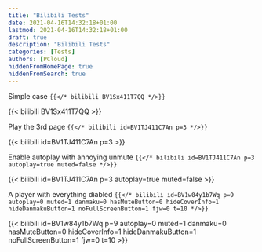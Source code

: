 ```yaml
---
title: "Bilibili Tests"
date: 2021-04-16T14:32:18+01:00
lastmod: 2021-04-16T14:32:18+01:00
draft: true
description: "Bilibili Tests"
categories: [Tests]
authors: [PCloud]
hiddenFromHomePage: true
hiddenFromSearch: true
---
```


<!--more-->

Simple case `{{</* bilibili BV1Sx411T7QQ */>}}`

{{< bilibili BV1Sx411T7QQ >}}

Play the 3rd page `{{</* bilibili id=BV1TJ411C7An p=3 */>}}`

{{< bilibili id=BV1TJ411C7An p=3 >}}

Enable autoplay with annoying unmute `{{</* bilibili id=BV1TJ411C7An p=3 autoplay=true muted=false */>}}`

{{< bilibili id=BV1TJ411C7An p=3 autoplay=true muted=false >}}

A player with everything diabled `{{</* bilibili id=BV1w84y1b7Wq p=9 autoplay=0 muted=1 danmaku=0 hasMuteButton=0 hideCoverInfo=1 hideDanmakuButton=1 noFullScreenButton=1 fjw=0 t=10 */>}}`

{{< bilibili id=BV1w84y1b7Wq p=9 autoplay=0 muted=1 danmaku=0 hasMuteButton=0 hideCoverInfo=1 hideDanmakuButton=1 noFullScreenButton=1 fjw=0 t=10 >}}